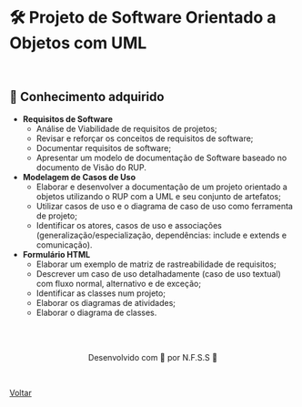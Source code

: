 <h1>🛠 Projeto de Software Orientado a
Objetos com UML</h1>


<br>

<h2> 🧠 Conhecimento adquirido </h2>

- **Requisitos de Software**
  - Análise de Viabilidade de requisitos de projetos;
  - Revisar e reforçar os conceitos de requisitos de software;
  - Documentar requisitos de software;
  - Apresentar um modelo de documentação de Software baseado no documento de Visão do RUP.
- **Modelagem de Casos de Uso**
  - Elaborar e desenvolver a documentação de um projeto orientado a objetos utilizando o RUP com a UML e seu conjunto de artefatos;
  - Utilizar casos de uso e o diagrama de caso de uso como ferramenta de projeto;
  - Identificar os atores, casos de uso e associações (generalização/especialização, dependências: include e extends e comunicação).
- **Formulário HTML**
  - Elaborar um exemplo de matriz de rastreabilidade de requisitos;
  - Descrever um caso de uso detalhadamente (caso de uso textual) com fluxo normal, alternativo e de exceção;
  - Identificar as classes num projeto;
  - Elaborar os diagramas de atividades;
  - Elaborar o diagrama de classes.

<br><br>

<p align="center"> Desenvolvido com 💜 por N.F.S.S 👋 <p>

<br>

<a href="./README.md">Voltar</a>
